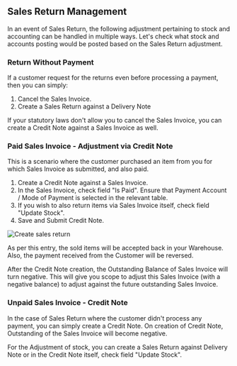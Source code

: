 ## Sales Return Management

In an event of Sales Return, the following adjustment pertaining to stock and accounting can be handled in multiple ways. Let's check what stock and accounts posting would be posted based on the Sales Return adjustment.

### Return Without Payment

If a customer request for the returns even before processing a payment, then you can simply:

1.  Cancel the Sales Invoice.
2.  Create a Sales Return against a Delivery Note

If your statutory laws don't allow you to cancel the Sales Invoice, you can create a Credit Note against a Sales Invoice as well.

### Paid Sales Invoice - Adjustment via Credit Note

This is a scenario where the customer purchased an item from you for which Sales Invoice as submitted, and also paid.

1.  Create a Credit Note against a Sales Invoice.
2.  In the Sales Invoice, check field "Is Paid". Ensure that Payment Account / Mode of Payment is selected in the relevant table.
3.  If you wish to also return items via Sales Invoice itself, check field "Update Stock".
4.  Save and Submit Credit Note.

![Create sales return](https://docs.erpnext.com/files/sales-return-against-payment.png)

As per this entry, the sold items will be accepted back in your Warehouse. Also, the payment received from the Customer will be reversed.

After the Credit Note creation, the Outstanding Balance of Sales Invoice will turn negative. This will give you scope to adjust this Sales Invoice (with a negative balance) to adjust against the future outstanding Sales Invoice.

### Unpaid Sales Invoice - Credit Note

In the case of Sales Return where the customer didn't process any payment, you can simply create a Credit Note. On creation of Credit Note, Outstanding of the Sales Invoice will become negative.

For the Adjustment of stock, you can create a Sales Return against Delivery Note or in the Credit Note itself, check field "Update Stock".